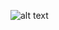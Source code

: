 ![alt text](https://bitbucket.org/FrancoRighetti/brokeaf/raw/71d434317ce9f87bc754c5cc5ae86414a6538c55/DatabaseBrokeAF/DatabaseBrokeAF.png)